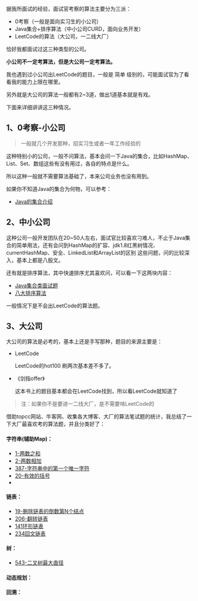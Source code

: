 据我所面试的经验，面试官考察的算法主要分为三派：

- 0考察（一般是面向实习生的小公司）
- Java集合+排序算法（中小公司CURD，面向业务开发）
- LeetCode的算法（大公司，一二线大厂）

恰好我都面试过这三种类型的公司。

 **小公司不一定考算法，但是大公司一定考算法。**

我也遇到过小公司出LeetCode的题目，一般是 简单 级别的，可能面试官为了看看我的能力上限在哪里。

另外就是大公司的算法一般都有2~3道，做出1道基本就是有戏。

下面来详细讲讲这三种情况。

## 1、0考察-小公司

> 一般就几个开发那种，招实习生或者一年工作经验的

这种特别小的公司，一般不问算法，基本会问一下Java的集合，比如HashMap、List、Set、数组这些有没有用过，各自的特点是什么。

所以这种一般就不需要算法基础了，本来公司业务也没有用到。

如果你不知道Java的集合为何物，可以参考：

- [Java的集合介绍](https://purejava.baimuxym.cn/#/articles\Java%E8%BF%9B%E9%98%B6\\%E9%9B%86%E5%90%88\\%E9%9B%86%E5%90%88%E7%B1%BB%E7%9A%84%E4%BB%8B%E7%BB%8D)

## 2、中小公司

这种公司一般开发团队在20~50人左右，面试官比较喜欢刁难人，不止于Java集合的简单用法，还有会问到HashMap的扩容、jdk1.8红黑树情况、currentHashMap、安全、LinkedList和ArrayList的区别 这些问题，问的比较深入，基本上都是八股文。

还有就是排序算法，其中快速排序尤其喜欢问，可以看一下这两块内容：

- [Java集合类面试题](articles\Java基础\Java集合类面试题.md) 
-  [八大排序算法](articles\算法\八大排序算法.md) 

一般情况下是不会出LeetCode的算法题。

## 3、大公司

大公司的算法是必考的，基本上还是手写那种，题目的来源主要是：

- LeetCode

  LeetCode的hot100 刷两次基本差不多了。

- 《剑指offer》

  这本书上的题目基本都会在LeetCode找到，所以看LeetCode就知道了

> 注：如果你不是要进一二线大厂，是不需要啃LeetCode的

借助topcc网站、牛客网、收集各大博客、大厂的算法笔试题的统计，我总结了一下大厂最喜欢考的算法题，并且分类好了：

#### 字符串(辅助Map)：

- [1-两数之和](articles\算法\1-两数之和.md) 
- [2-两数相加](articles\算法\2两数相加.md) 
- [387-字符串中的第一个唯一字符](articles\算法\387-字符串中的第一个唯一字符.md) 
- [20-有效的括号](articles\算法\20-有效的括号.md) 
- 

#### 链表：

- [19-删除链表的倒数第N个结点](articles\算法\19-删除链表的倒数第N个结点.md) 
- [206-翻转链表](articles\算法\206-翻转链表.md) 
-  [141环形链表](articles\算法\141环形链表.md) 
-  [234回文链表](articles\算法\234回文链表.md) 

#### 树：

- [543-二叉树最大直径](articles\算法\543二叉树最大直径.md) 

#### 动态规划：



#### 回溯：